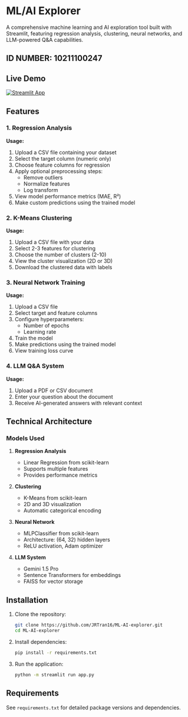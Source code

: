 # ML/AI Explorer

A comprehensive machine learning and AI exploration tool built with Streamlit, featuring regression analysis, clustering, neural networks, and LLM-powered Q&A capabilities.

## ID NUMBER: 10211100247

## Live Demo
[![Streamlit App](https://static.streamlit.io/badges/streamlit_badge_black_white.svg)](https://jrtran16-ml-ai-explorer-app-n0gcfs.streamlit.app/)

## Features

### 1. Regression Analysis
**Usage:**
1. Upload a CSV file containing your dataset
2. Select the target column (numeric only)
3. Choose feature columns for regression
4. Apply optional preprocessing steps:
   - Remove outliers
   - Normalize features
   - Log transform
5. View model performance metrics (MAE, R²)
6. Make custom predictions using the trained model

### 2. K-Means Clustering
**Usage:**
1. Upload a CSV file with your data
2. Select 2-3 features for clustering
3. Choose the number of clusters (2-10)
4. View the cluster visualization (2D or 3D)
5. Download the clustered data with labels

### 3. Neural Network Training
**Usage:**
1. Upload a CSV file
2. Select target and feature columns
3. Configure hyperparameters:
   - Number of epochs
   - Learning rate
4. Train the model
5. Make predictions using the trained model
6. View training loss curve

### 4. LLM Q&A System
**Usage:**
1. Upload a PDF or CSV document
2. Enter your question about the document
3. Receive AI-generated answers with relevant context

## Technical Architecture

### Models Used
1. **Regression Analysis**
   - Linear Regression from scikit-learn
   - Supports multiple features
   - Provides performance metrics

2. **Clustering**
   - K-Means from scikit-learn
   - 2D and 3D visualization
   - Automatic categorical encoding

3. **Neural Network**
   - MLPClassifier from scikit-learn
   - Architecture: (64, 32) hidden layers
   - ReLU activation, Adam optimizer

4. **LLM System**
   - Gemini 1.5 Pro
   - Sentence Transformers for embeddings
   - FAISS for vector storage

## Installation

1. Clone the repository:
   ```bash
   git clone https://github.com/JRTran16/ML-AI-explorer.git
   cd ML-AI-explorer
   ```

2. Install dependencies:
   ```bash
   pip install -r requirements.txt
   ```

3. Run the application:
   ```bash
   python -m streamlit run app.py
   ```

## Requirements
See `requirements.txt` for detailed package versions and dependencies.
